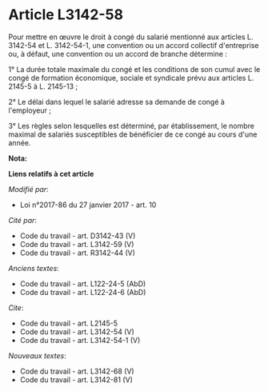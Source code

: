 # Article L3142-58

Pour mettre en œuvre le droit à congé du salarié mentionné aux articles L. 3142-54 et L. 3142-54-1, une convention ou un
accord collectif d'entreprise ou, à défaut, une convention ou un accord de branche détermine : 

1° La durée totale maximale du congé et les conditions de son cumul avec le congé de formation économique, sociale et
syndicale prévu aux articles L. 2145-5 à L. 2145-13 ; 

2° Le délai dans lequel le salarié adresse sa demande de congé à l'employeur ; 

3° Les règles selon lesquelles est déterminé, par établissement, le nombre maximal de salariés susceptibles de bénéficier de
ce congé au cours d'une année.

**Nota:**



**Liens relatifs à cet article**

_Modifié par_:

  - Loi n°2017-86 du 27 janvier 2017 - art. 10

_Cité par_:

  - Code du travail - art. D3142-43 (V)
  - Code du travail - art. L3142-59 (V)
  - Code du travail - art. R3142-44 (V)

_Anciens textes_:

  - Code du travail - art. L122-24-5 (AbD)
  - Code du travail - art. L122-24-6 (AbD)

_Cite_:

  - Code du travail - art. L2145-5
  - Code du travail - art. L3142-54 (V)
  - Code du travail - art. L3142-54-1 (V)

_Nouveaux textes_:

  - Code du travail - art. L3142-68 (V)
  - Code du travail - art. L3142-81 (V)
